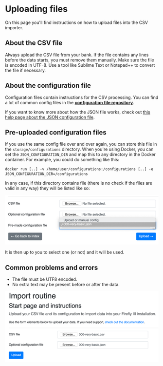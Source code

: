 # Uploading files

On this page you'll find instructions on how to upload files into the CSV importer.

## About the CSV file

Always upload the CSV file from your bank. If the file contains any lines before the data starts, you must remove them manually. Make sure the file is encoded in UTF-8. Use a tool like Sublime Text or Notepad++ to convert the file if necessary. 

## About the configuration file

Configuration files contain instructions for the CSV processing. You can find a lot of common config files in the **[configuration file repository](https://github.com/firefly-iii/import-configurations)**.

If you want to know more about how the JSON file works, check out [this help page about the JSON configuration file](../help/json.md).

## Pre-uploaded configuration files

If you use the same config file over and over again, you can store this file in the `storage/configurations` directory. When you're using Docker, you can set the `JSON_CONFIGURATION_DIR` and map this to any directory in the Docker container. For example, you could do something like this:

```
docker run [..] -v /home/user/configurations:/configurations [..] -e JSON_CONFIGURATION_DIR=/configurations
```

In any case, if this directory contains file (there is no check if the files are valid in any way) they will be listed like so:

![Available configuration files](./images/preselect.png)

It is then up to you to select one (or not) and it will be used.

## Common problems and errors

- The file must be UTF8 encoded.
- No extra text may be present before or after the data.

![Upload files.](./images/upload.png)
